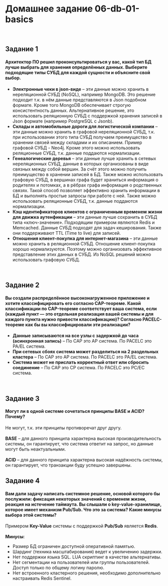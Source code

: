 # Домашнее задание 06-db-01-basics

<br>

## Задание 1
#### Архитектор ПО решил проконсультироваться у вас, какой тип БД лучше выбрать для хранения определённых данных. Выберите подходящие типы СУБД для каждой сущности и объясните свой выбор.

- **Электронные чеки в json-виде** – эти данные можно хранить в нереляционной СУБД (NoSQL), например MongoDB. Это решение подходит т.к. в нём данные представляются в Json подобном формате. Кроме того MongoDB обеспечивает строгую консистентность данных. Альтернативное решение, это использовать реляционную СУБД с поддержкой хранения записей в Json формате (например PostgreSQL c Jsonb).
- **Склады и автомобильные дороги для логистической компании** – эти данные можно хранить в графовой нереляционной СУБД, т.к. при использовании этого типа СУБД получаем преимущество в хранении связей между складами и их описанием. Пример графовой СУБД - Neo4j. Кроме этого можно использовать реляционные СУБД, т.к. данные поддаются нормализации.
- **Генеалогические деревья** – эти данные лучше хранить в сетевых нереляционных СУБД, данные в которых организованы в виде связных между собой вершин. За счёт этого можно получить преимущество в хранении записей в БД. Также можно использовать графовую СУБД, в вершинах графа будет храниться информация о родителях и потомках, а в рёбрах графа информация о родственных связях. Такой способ позволяет эффективно хранить информации в БД и выполнять простые запросы при работе с ней. Также можно использовать реляционные СУБД, т.к. данные поддаются нормализации. 
- **Кэш идентификаторов клиентов с ограниченным временем жизни для движка аутенфикации** – эти данные лучше сохранить в СУБД типа «ключ-значение». Подходящим примером являются Redis и Memcached. Данные СУБД подходят для задач кеширования. Также они поддерживают TTL (Time to live) для записей.
- **Отношения клиент-покупка для интернет-магазина** – эти данные можно хранить в реляционной СУБД. Отношение клиент-покупка хорошо нормализуются. Поэтому можно организовать эффективное представление этих данных в СУБД. Из NoSQL решений можно использовать графовую СУБД.
<br>

## Задание 2
#### Вы создали распределённое высоконагруженное приложение и хотите классифицировать его согласно CAP-теореме. Какой классификации по CAP-теореме соответствует ваша система, если (каждый пункт — это отдельная реализация вашей системы и для каждого пункта нужно привести классификацию)? Согласно PACELC-теореме как бы вы классифицировали эти реализации?
- **Данные записываются на все узлы с задержкой до часа (асинхронная запись)** – По CAP это AP система. По PACELC это PA/EL система.
- **При сетевых сбоях система может разделиться на 2 раздельных кластера** – По CAP это AP система. По PACELC это PA/EL система.
- **Система может не прислать корректный ответ или сбросить соединение** – По CAP это CP система. По PACELC это PC/EC система.
<br>

## Задание 3
#### Могут ли в одной системе сочетаться принципы BASE и ACID? Почему?

Не могут, т.к. эти принципы противоречат друг другу.<br><br>
**BASE** – для данного принципа характерна высокая производительность системы, он гарантирует, что система ответит на запрос, но данные могут быть неактуальными.<br><br>
**ACID** – для данного принципа характерна высокая надёжность системы, он гарантирует, что транзакции буду успешно завершены.

## Задание 4
#### Вам дали задачу написать системное решение, основой которого бы послужили: фиксация некоторых значений с временем жизни, реакция на истечение таймаута. Вы слышали о key-value-хранилище, которое имеет механизм Pub/Sub. Что это за система? Какие минусы выбора этой системы?

Примером **Key-Value** системы с поддержкой **Pub/Sub** является **Redis**.<br><br>
**Минусы**:
- Размер БД ограничен доступной оперативной памятью.
- Шардинг (техника масштабирования) ведет к увеличению задержки.
- Нет поддержки языка SQL. LUA скриптинг в качестве альтернативы.
- Нет сегментации на пользователей или группы пользователей. Доступ только по общему логину паролю.
- Нет встроенного кластерного решения, необходимо дополнительно настраивать Redis Sentinel.
<br>